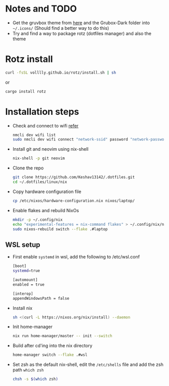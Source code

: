 # Notes and TODO

- Get the gruvbox theme from [here](https://github.com/Fausto-Korpsvart/Gruvbox-GTK-Theme) and the Grubox-Dark
  folder into `~/.icons/` (Should find a better way to do this)
- Try and find a way to package rotz (dotfiles manager) and also the theme

# Rotz install

```sh
curl -fsSL volllly.github.io/rotz/install.sh | sh
```

or

```sh
cargo install rotz
```

# Installation steps

- Check and connect to wifi [refer](https://www.makeuseof.com/connect-to-wifi-with-nmcli/)

  ```sh
  nmcli dev wifi list
  sudo nmcli dev wifi connect "network-ssid" password "network-password"
  ```

- Install git and neovim using nix-shell

  ```sh
  nix-shell -p git neovim
  ```

- Clone the repo

  ```sh
  git clone https://github.com/Keshav13142/.dotfiles.git
  cd ~/.dotfiles/linux/nix
  ```

- Copy hardware configuration file
  ```sh
  cp /etc/nixos/hardware-configuration.nix nixos/laptop/
  ```
- Enable flakes and rebuild NixOs
  ```sh
  mkdir -p ~/.config/nix
  echo "experimental-features = nix-command flakes" > ~/.config/nix/nix.conf
  sudo nixos-rebuild switch --flake .#laptop
  ```

## WSL setup

- First enable `systemd` in wsl, add the following to /etc/wsl.conf

  ```sh
  [boot]
  systemd=true

  [automount]
  enabled = true

  [interop]
  appendWindowsPath = false
  ```

- Install nix

  ```sh
  sh <(curl -L https://nixos.org/nix/install) --daemon
  ```

- Init home-manager

  ```sh
  nix run home-manager/master -- init --switch
  ```

- Build after cd'ing into the nix directory

  ```sh
  home-manager switch --flake .#wsl
  ```

- Set zsh as the default nix-shell, edit the `/etc/shells` file and add the zsh path `which zsh`

  ```sh
  chsh -s $(which zsh)
  ```
